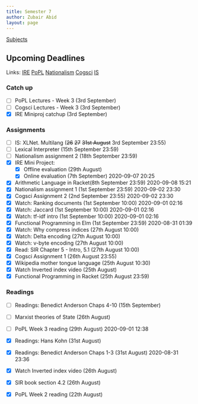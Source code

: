 ```yaml
---
title: Semester 7
author: Zubair Abid
layout: page 
---
```


[Subjects](subjects/index)

## Upcoming Deadlines

Links: 
[IRE](./subjects/IRE/index#upcoming-deadlines)
[PoPL](./subjects/PoPL/index#upcoming-deadlines)
[Nationalism](./subjects/nationalism/index#upcoming-deadlines)
[Cogsci](./subjects/cogsci/index#upcoming-deadlines)
[IS](./subjects/IS/index#upcoming-deadlines)

### Catch up

- [ ] PoPL Lectures - Week 3 (3rd September)
- [ ] Cogsci Lectures - Week 3 (3rd September)
- [X] IRE Miniproj catchup (3rd September)

### Assignments

- [ ] IS: XLNet. Multilang 
      (~~26~~ ~~27~~ ~~31st August~~ 3rd September 23:55)
- [ ] Lexical Interpreter (15th September 23:59)
- [ ] Nationalism assignment 2 (18th September 23:59)
- [X] IRE Mini Project:
    - [X] Offline evaluation (29th August)
    - [X] Online evaluation (7th September) 2020-09-07 20:25
- [X] Arithmetic Language in Racket(8th September 23:59) 2020-09-08 15:21
- [X] Nationalism assignment 1 (1st September 23:59) 2020-09-02 23:30
- [X] Cogsci Assignment 2 (2nd September 23:55) 2020-09-02 23:30
- [X] Watch: Ranking documents (1st September 10:00) 2020-09-01 02:16
- [X] Watch: Jaccard (1st September 10:00) 2020-09-01 02:16
- [X] Watch: tf-idf intro (1st September 10:00) 2020-09-01 02:16
- [X] Functional Programming in Elm (1st September 23:59) 2020-08-31 01:39
- [X] Watch: Why compress indices (27th August 10:00)
- [X] Watch: Delta encoding (27th August 10:00)
- [X] Watch: v-byte encoding (27th August 10:00)
- [X] Read: SIR Chapter 5 - Intro, 5.1 (27th August 10:00)
- [X] Cogsci Assignment 1 (26th August 23:55)
- [X] Wikipedia mother tongue language (25th August 10:30)
- [X] Watch Inverted index video (25th August)
- [X] Functional Programming in Racket (25th August 23:59)

### Readings

- [ ] Readings: Benedict Anderson Chaps 4-10 (15th September)
- [ ] Marxist theories of State (26th August)
- [ ] PoPL Week 3 reading (29th August) 2020-09-01 12:38
- [X] Readings: Hans Kohn (31st August)
- [X] Readings: Benedict Anderson Chaps 1-3 (31st August) 2020-08-31 23:36
- [X] Watch Inverted index video (26th August)
- [X] SIR book section 4.2 (26th August)
- [X] PoPL Week 2 reading (22th August)



